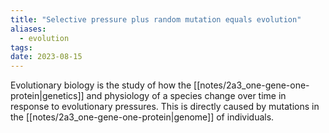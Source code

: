 ```yaml
---
title: "Selective pressure plus random mutation equals evolution"
aliases:
  - evolution
tags: 
date: 2023-08-15
---
```


Evolutionary biology is the study of how the [[notes/2a3_one-gene-one-protein|genetics]] and physiology of a species change over time in response to evolutionary pressures. This is directly caused by mutations in the [[notes/2a3_one-gene-one-protein|genome]] of individuals.
